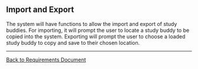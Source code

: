 ## Import and Export ##

The system will have functions to allow the import and export of study buddies.  For importing, it will prompt the user to locate a study buddy to be copied into the system.  Exporting will prompt the user to choose a loaded study buddy to copy and save to their chosen location.



---

[Back to Requirements Document](RequirementsDocumentv1.md)